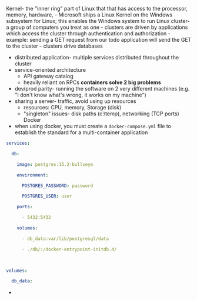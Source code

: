 Kernel- the "inner ring" part of Linux that that has access to the processor, memory, hardware,
	- Microsoft ships a Linux Kernel on the Windows subsystem for Linux; this enables the Windows system to run Linux
cluster- a group of computers you treat as one
	- clusters are driven by applications which access the cluster through authentication and authorization
		- example: sending a GET request from our todo application will send the GET to the cluster
		- clusters drive databases
- distributed application- multiple services distributed throughout the cluster
- service-oriented architecture
	- API gateway catalog
	- heavily reliant on RPCs
**containers solve 2 big problems** 
- dev/prod parity- running the software on 2 very different machines (e.g. "I don't know what's wrong, it works on my machine")
- sharing a server- traffic, avoid using up resources
	- resources: CPU, memory, Storage (disk)
	- "singleton" issues- disk paths (c:\temp), networking (TCP ports)
Docker
- when using docker, you must create a `docker-compose.yml` file to establish the standard for a multi-container application
```YAML
services:

  db:

    image: postgres:15.2-bullseye

    environment:

      POSTGRES_PASSWORD: password

      POSTGRES_USER: user

    ports:

      - 5432:5432

    volumes:

      - db_data:var/lib/postgresql/data

      - ./db/:/docker-entrypoint-initdb.d/

  

volumes:

  db_data:
```

- 